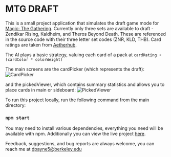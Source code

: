 # MTG DRAFT

This is a small project application that simulates the draft game mode for [Magic: The Gathering](https://en.wikipedia.org/wiki/Magic:_The_Gathering). Currently only three sets are available to draft - Zendikar Rising, Kaldheim, and Theros Beyond Death. These are referenced in the source code with their three letter set codes (ZNR, KLD, THB). Card ratings are taken from [Aetherhub](https://aetherhub.com/).

The AI plays a basic strategy, valuing each card of a pack at `cardRating + (cardColor * colorWeight)`

The main screens are the cardPicker (which represents the draft):
![CardPicker](/cardPickerExample.png)

and the pickedViewer, which contains summary statistics and allows you to place cards in main or sideboard:
![PickedViewer](/pickedViewerExample.png)

To run this project locally, run the following command from the main directory:

### `npm start`

You may need to install various dependencies, everything you need will be available with npm.
Additionally you can view the live project [here](http://draftbucket.s3-website.us-east-2.amazonaws.com).

Feedback, suggestions, and bug reports are always welcome, you can reach me at dpayne5@berkeley.edu
